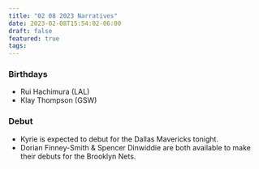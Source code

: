 ```yaml
---
title: "02 08 2023 Narratives"
date: 2023-02-08T15:54:02-06:00
draft: false
featured: true
tags: 
---
```


### Birthdays
- Rui Hachimura (LAL)
- Klay Thompson (GSW)

### Debut
- Kyrie is expected to debut for the Dallas Mavericks tonight.
- Dorian Finney-Smith & Spencer Dinwiddie are both available to make their debuts for the Brooklyn Nets.